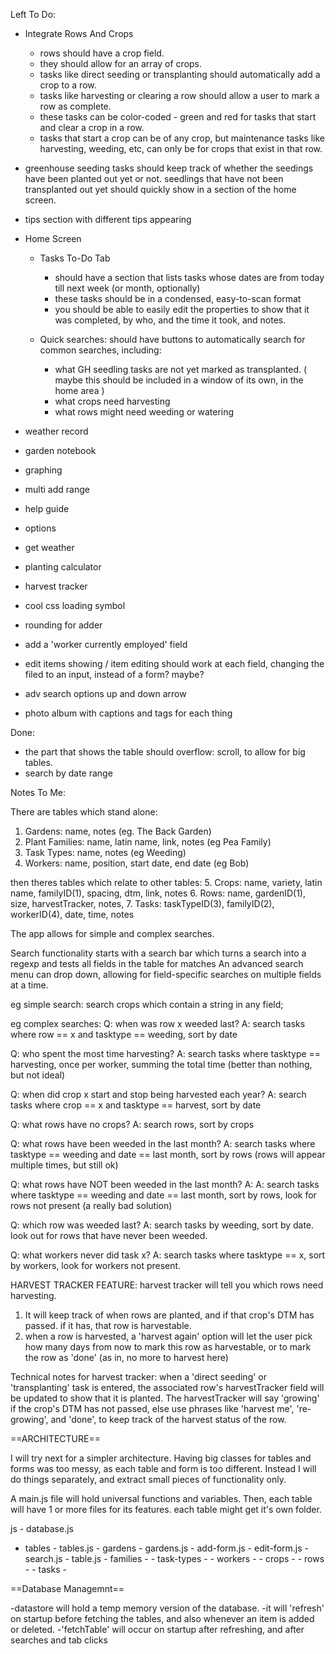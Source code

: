 Left To Do:

- Integrate Rows And Crops
   - rows should have a crop field. 
   - they should allow for an array of crops.
   - tasks like direct seeding or transplanting should automatically add a crop to a row. 
   - tasks like harvesting or clearing a row should allow a user to mark a row as complete. 
   - these tasks can be color-coded - green and red for tasks that start and clear a crop in a row. 
   - tasks that start a crop can be of any crop, but maintenance tasks like harvesting, weeding, etc, can only be for crops that exist in that row.

- greenhouse seeding tasks should keep track of whether the seedings have been planted out yet or not. seedlings that have not  been transplanted out yet should quickly show in a section of the home screen.

- tips section with different tips appearing

- Home Screen
   - Tasks To-Do Tab
      - should have a section that lists tasks whose dates are from today till next week (or month, optionally)
      - these tasks should be in a condensed, easy-to-scan format
      - you should be able to easily edit the properties to show that it was completed, by who, and the time it took, and notes.

   - Quick searches: should have buttons to automatically search for common searches, including:
      - what GH seedling tasks are not yet marked as transplanted.
         ( maybe this should be included in a window of its own, in the home area )
      - what crops need harvesting
      - what rows might need weeding or watering

- weather record
- garden notebook
- graphing

- multi add range
- help guide
- options

- get weather
- planting calculator
- harvest tracker

- cool css loading symbol
- rounding for adder

- add a 'worker currently employed' field
- edit items showing / item editing should work at each field, changing the filed to an input, instead of a form? maybe?
- adv search options up and down arrow

- photo album with captions and tags for each thing


Done: 
- the part that shows the table should overflow: scroll, to allow for big tables.
- search by date range






Notes To Me:


There are tables which stand alone:
1. Gardens: name, notes (eg. The Back Garden)
2. Plant Families: name, latin name, link, notes (eg Pea Family)
3. Task Types: name, notes (eg Weeding)
4. Workers: name, position, start date, end date (eg Bob)

then theres tables which relate to other tables:
5. Crops: name, variety, latin name, familyID(1), spacing, dtm, link, notes
6. Rows: name, gardenID(1), size, harvestTracker, notes, 
7. Tasks: taskTypeID(3), familyID(2), workerID(4), date, time, notes

The app allows for simple and complex searches.

Search functionality starts with a search bar which turns a search into a regexp and tests all fields in the table for matches
An advanced search menu can drop down, allowing for field-specific searches on multiple fields at a time.

eg simple search: 
search crops which contain a string in any field;

eg complex searches: 
Q: when was row x weeded last?
A: search tasks where row == x and tasktype == weeding, sort by date

Q: who spent the most time harvesting?
A: search tasks where tasktype == harvesting, once per worker, summing the total time (better than nothing, but not ideal)

Q: when did crop x start and stop being harvested each year?
A: search tasks where crop == x and tasktype == harvest, sort by date

Q: what rows have no crops?
A: search rows, sort by crops

Q: what rows have been weeded in the last month?
A: search tasks where tasktype == weeding and date == last month, sort by rows (rows will appear multiple times, but still ok)

Q: what rows have NOT been weeded in the last month?
A: 
A: search tasks where tasktype == weeding and date == last month, sort by rows, look for rows not present (a really bad solution)

Q: which row was weeded last?
A: search tasks by weeding, sort by date. look out for rows that have never been weeded.

Q: what workers never did task x? 
A: search tasks where tasktype == x, sort by workers, look for workers not present.


HARVEST TRACKER FEATURE:
 harvest tracker will tell you which rows need harvesting.
 1. It will keep track of when rows are planted, and if that crop's DTM has passed. if it has, that row is harvestable.
 2. when a row is harvested, a 'harvest again' option will let the user pick how many days from now to mark this row as harvestable, or to mark the row as 'done' (as in, no more to harvest here) 

 Technical notes for harvest tracker:
 when a 'direct seeding' or 'transplanting' task is entered, the associated row's harvestTracker field will be updated to show that it is planted. 
 The harvestTracker will say 'growing' if the crop's DTM has not passed, else use phrases like 'harvest me', 're-growing', and 'done', to keep track of the harvest status of the row. 


==ARCHITECTURE==

I will try next for a simpler architecture. Having big classes for tables and forms was too messy, as each table and form is too different. Instead I will do things separately, and extract small pieces of functionality only.

A main.js file will hold universal functions and variables.
Then, each table will have 1 or more files for its features. each table might get it's own folder.


js - database.js
   - tables - tables.js
   			- gardens - gardens.js
   					  - add-form.js
   					  - edit-form.js
   					  - search.js
   					  - table.js
   			- families -
   			- task-types -
   			- workers -
   			- crops -
   			- rows -
   			- tasks -

==Database Managemnt==

-datastore will hold a temp memory version of the database.
-it will 'refresh' on startup before fetching the tables, and also whenever an item is added or deleted.
-'fetchTable' will occur on startup after refreshing, and after searches and tab clicks






